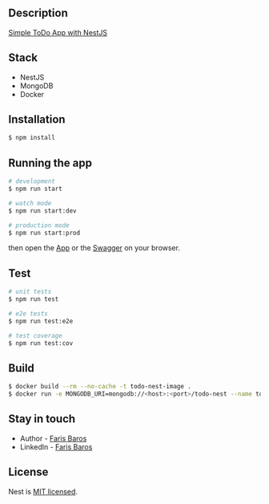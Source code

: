 ## Description

[Simple ToDo App with NestJS](https://github.com/onetech-project/todo-nestjs)

## Stack
- NestJS
- MongoDB
- Docker

## Installation

```bash
$ npm install
```

## Running the app

```bash
# development
$ npm run start

# watch mode
$ npm run start:dev

# production mode
$ npm run start:prod
```

then open the [App](localhost:3000) or the [Swagger](localhost:3000/api) on your browser.

## Test

```bash
# unit tests
$ npm run test

# e2e tests
$ npm run test:e2e

# test coverage
$ npm run test:cov
```

## Build

```bash
$ docker build --rm --no-cache -t todo-nest-image .
$ docker run -e MONGODB_URI=mongodb://<host>:<port>/todo-nest --name todo-app -p 3000:3000 -d todo-nest-image
```

## Stay in touch

- Author - [Faris Baros](https://onetech-project.github.io)
- LinkedIn - [Faris Baros](https://www.linkedin.com/in/faris-baros-680b4613a/)

## License

Nest is [MIT licensed](LICENSE).
